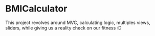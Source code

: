 # BMICalculator
This project revolves around MVC, calculating logic, multiples views, sliders, while giving us a reality check on our fitness :D
